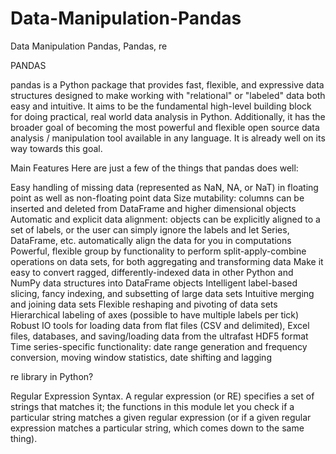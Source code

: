 # Data-Manipulation-Pandas
Data Manipulation Pandas, Pandas, re

PANDAS

pandas is a Python package that provides fast, flexible, and expressive data structures designed to make working with "relational" or "labeled" data both easy and intuitive. It aims to be the fundamental high-level building block for doing practical, real world data analysis in Python. Additionally, it has the broader goal of becoming the most powerful and flexible open source data analysis / manipulation tool available in any language. It is already well on its way towards this goal.

Main Features
Here are just a few of the things that pandas does well:

Easy handling of missing data (represented as NaN, NA, or NaT) in floating point as well as non-floating point data
Size mutability: columns can be inserted and deleted from DataFrame and higher dimensional objects
Automatic and explicit data alignment: objects can be explicitly aligned to a set of labels, or the user can simply ignore the labels and let Series, DataFrame, etc. automatically align the data for you in computations
Powerful, flexible group by functionality to perform split-apply-combine operations on data sets, for both aggregating and transforming data
Make it easy to convert ragged, differently-indexed data in other Python and NumPy data structures into DataFrame objects
Intelligent label-based slicing, fancy indexing, and subsetting of large data sets
Intuitive merging and joining data sets
Flexible reshaping and pivoting of data sets
Hierarchical labeling of axes (possible to have multiple labels per tick)
Robust IO tools for loading data from flat files (CSV and delimited), Excel files, databases, and saving/loading data from the ultrafast HDF5 format
Time series-specific functionality: date range generation and frequency conversion, moving window statistics, date shifting and lagging



re library in Python?

Regular Expression Syntax. A regular expression (or RE) specifies a set of strings that matches it; the functions in this module let you check if a particular string matches a given regular expression (or if a given regular expression matches a particular string, which comes down to the same thing).
